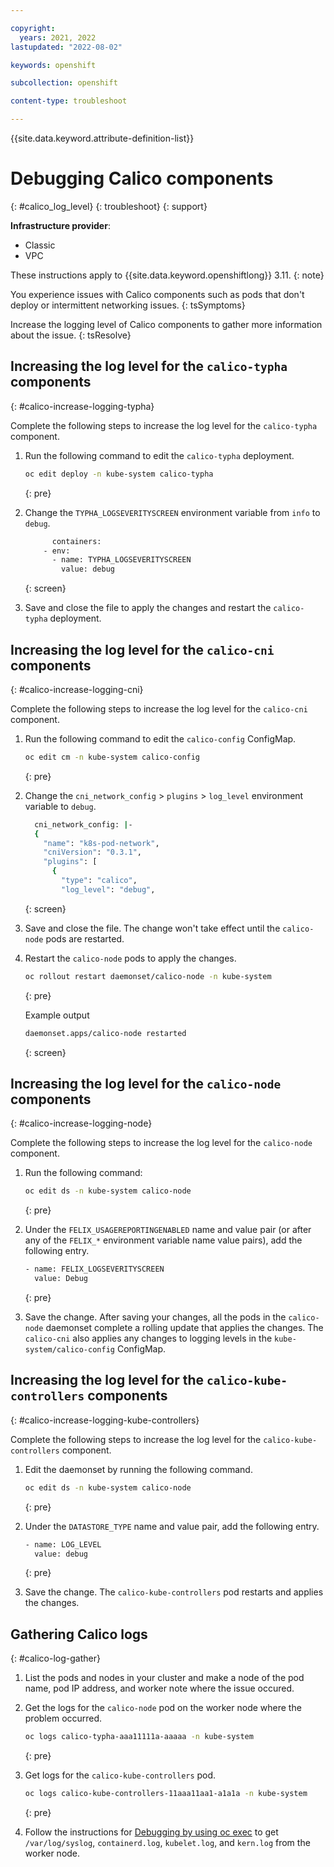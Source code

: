```yaml
---

copyright: 
  years: 2021, 2022
lastupdated: "2022-08-02"

keywords: openshift

subcollection: openshift

content-type: troubleshoot

---
```


{{site.data.keyword.attribute-definition-list}}



# Debugging Calico components
{: #calico_log_level}
{: troubleshoot}
{: support}

**Infrastructure provider**:
* Classic
* VPC

These instructions apply to {{site.data.keyword.openshiftlong}} 3.11.
{: note}


You experience issues with Calico components such as pods that don't deploy or intermittent networking issues. 
{: tsSymptoms}


Increase the logging level of Calico components to gather more information about the issue.
{: tsResolve}

## Increasing the log level for the `calico-typha` components
{: #calico-increase-logging-typha}

Complete the following steps to increase the log level for the `calico-typha` component.

1. Run the following command to edit the `calico-typha` deployment. 

    ```sh
    oc edit deploy -n kube-system calico-typha
    ```
    {: pre}


    
2. Change the `TYPHA_LOGSEVERITYSCREEN` environment variable from `info` to `debug`.
    ```sh
          containers:
        - env:
          - name: TYPHA_LOGSEVERITYSCREEN
            value: debug
    ```
    {: screen}

    
3. Save and close the file to apply the changes and restart the `calico-typha` deployment.

## Increasing the log level for the `calico-cni` components
{: #calico-increase-logging-cni}

Complete the following steps to increase the log level for the `calico-cni` component.

1. Run the following command to edit the `calico-config` ConfigMap.  
    
    ```sh
    oc edit cm -n kube-system calico-config
    ```
    {: pre}
    
2. Change the `cni_network_config` > `plugins` > `log_level` environment variable to `debug`.
    
    ```sh
      cni_network_config: |-
      {
        "name": "k8s-pod-network",
        "cniVersion": "0.3.1",
        "plugins": [
          {
            "type": "calico",
            "log_level": "debug",
    ```
    {: screen}
  
3. Save and close the file. The change won't take effect until the `calico-node` pods are restarted. 

4. Restart the `calico-node` pods to apply the changes.
    
    ```sh
    oc rollout restart daemonset/calico-node -n kube-system
    ```
    {: pre}
      
    Example output
      
    ```sh
    daemonset.apps/calico-node restarted
    ```
    {: screen}

## Increasing the log level for the `calico-node` components
{: #calico-increase-logging-node}

Complete the following steps to increase the log level for the `calico-node` component.

1. Run the following command: 
    
    ```sh
    oc edit ds -n kube-system calico-node
    ```
    {: pre}
    

2. Under the `FELIX_USAGEREPORTINGENABLED` name and value pair (or after any of the `FELIX_*` environment variable name value pairs), add the following entry.

    ```sh
    - name: FELIX_LOGSEVERITYSCREEN
      value: Debug
    ```
    {: pre}    
    
3. Save the change. After saving your changes, all the pods in the `calico-node` daemonset complete a rolling update that applies the changes. The `calico-cni` also applies any changes to logging levels in the `kube-system/calico-config` ConfigMap.

## Increasing the log level for the `calico-kube-controllers` components
{: #calico-increase-logging-kube-controllers}

Complete the following steps to increase the log level for the `calico-kube-controllers` component.

1. Edit the daemonset by running the following command. 
    
    ```sh
    oc edit ds -n kube-system calico-node
    ```
    {: pre}
    
    
2. Under the `DATASTORE_TYPE` name and value pair, add the following entry.

    ```sh
    - name: LOG_LEVEL
      value: debug
    ```
    {: pre}
    
3. Save the change. The `calico-kube-controllers` pod restarts and applies the changes.


## Gathering Calico logs
{: #calico-log-gather}

1. List the pods and nodes in your cluster and make a node of the pod name, pod IP address, and worker note where the issue occured.
2. Get the logs for the `calico-node` pod on the worker node where the problem occurred.

    ```sh
    oc logs calico-typha-aaa11111a-aaaaa -n kube-system
    ```
    {: pre}

3. Get logs for the `calico-kube-controllers` pod.

    ```sh
    oc logs calico-kube-controllers-11aaa11aa1-a1a1a -n kube-system
    ```
    {:  pre}
  
4. Follow the instructions for [Debugging by using oc exec](/docs/openshift?topic=openshift-cs_ssh_worker#kubectl-exec) to get `/var/log/syslog`, `containerd.log`, `kubelet.log`, and `kern.log` from the worker node.

